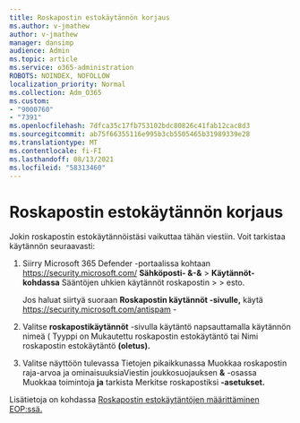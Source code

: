 ```yaml
---
title: Roskapostin estokäytännön korjaus
ms.author: v-jmathew
author: v-jmathew
manager: dansimp
audience: Admin
ms.topic: article
ms.service: o365-administration
ROBOTS: NOINDEX, NOFOLLOW
localization_priority: Normal
ms.collection: Adm_O365
ms.custom:
- "9000760"
- "7391"
ms.openlocfilehash: 7dfca35c17fb753102bdc80826c41fab12cac8d3
ms.sourcegitcommit: ab75f66355116e995b3cb5505465b31989339e28
ms.translationtype: MT
ms.contentlocale: fi-FI
ms.lasthandoff: 08/13/2021
ms.locfileid: "58313460"
---
```

# <a name="fix-anti-spam-policy"></a>Roskapostin estokäytännön korjaus

Jokin roskapostin estokäytännöistäsi vaikuttaa tähän viestiin. Voit tarkistaa käytännön seuraavasti:

1. Siirry Microsoft 365 Defender -portaalissa kohtaan <https://security.microsoft.com/> **Sähköposti- &-&** \> **Käytännöt-kohdassa** Sääntöjen uhkien käytännöt roskapostin \>  \>  esto. 

   Jos haluat siirtyä suoraan **Roskapostin käytännöt -sivulle,** käytä <https://security.microsoft.com/antispam> -

2. Valitse **roskapostikäytännöt** -sivulla käytäntö napsauttamalla käytännön nimeä ( Tyyppi on Mukautettu  roskapostin estokäytäntö tai Nimi roskapostin estokäytäntö **(oletus).** 

3. Valitse näyttöön tulevassa Tietojen  pikaikkunassa Muokkaa roskapostin raja-arvoa ja ominaisuuksiaViestin joukkosuojauksen **&** -osassa Muokkaa toimintoja **ja** tarkista Merkitse roskapostiksi **-asetukset.**

Lisätietoja on kohdassa [Roskapostin estokäytäntöjen määrittäminen EOP:ssä.](https://docs.microsoft.com/microsoft-365/security/office-365-security/configure-your-spam-filter-policies)
